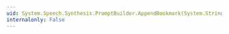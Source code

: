 ```yaml
---
uid: System.Speech.Synthesis.PromptBuilder.AppendBookmark(System.String)
internalonly: False
---
```

